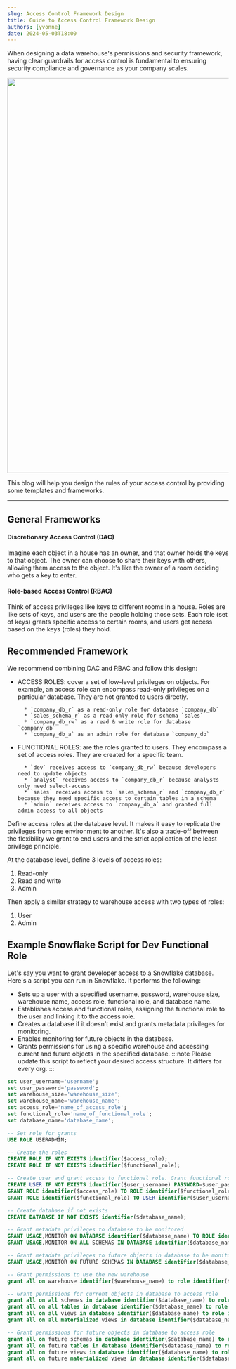 ```yaml
---
slug: Access Control Framework Design
title: Guide to Access Control Framework Design
authors: [yvonne]
date: 2024-05-03T18:00
---
```


When designing a data warehouse's permissions and security framework, having clear guardrails for access control is fundamental to ensuring security compliance and governance as your company scales. 

<div style={{ display: "flex", justifyContent: "center", padding: "0rem 0 2rem 0" }}>
    <img src={require("../blog/img/access_control.jpeg").default} width="900" />
</div>

This blog will help you design the rules of your access control by providing some templates and frameworks. 

<!-- truncate -->
----
## General Frameworks
#### Discretionary Access Control (DAC) 
Imagine each object in a house has an owner, and that owner holds the keys to that object. The owner can choose to share their keys with others, allowing them access to the object. It's like the owner of a room deciding who gets a key to enter.

#### Role-based Access Control (RBAC)
Think of access privileges like keys to different rooms in a house. Roles are like sets of keys, and users are the people holding those sets. Each role (set of keys) grants specific access to certain rooms, and users get access based on the keys (roles) they hold.


## Recommended Framework
We recommend combining DAC and RBAC and follow this design: 

- ACCESS ROLES: cover a set of low-level privileges on objects. For example, an access role can encompass read-only privileges on a particular database. They are not granted to users directly. 

        * `company_db_r` as a read-only role for database `company_db`
        * `sales_schema_r` as a read-only role for schema `sales`
        * `company_db_rw` as a read & write role for database `company_db`
        * `company_db_a` as an admin role for database `company_db`
- FUNCTIONAL ROLES: are the roles granted to users. They encompass a set of access roles. They are created for a specific team.

        * `dev` receives access to `company_db_rw` because developers need to update objects
        * `analyst` receives access to `company_db_r` because analysts only need select-access
        * `sales` receives access to `sales_schema_r` and `company_db_r` because they need specific access to certain tables in a schema
        * `admin` receives access to `company_db_a` and granted full admin access to all objects

Define access roles at the database level. It makes it easy to replicate the privileges from one environment to another. It's also a trade-off between the flexibility we grant to end users and the strict application of the least privilege principle.

At the database level, define 3 levels of access roles:
1. Read-only
2. Read and write
3. Admin

Then apply a similar strategy to warehouse access with two types of roles:
1. User
2. Admin



## Example Snowflake Script for Dev Functional Role
Let's say you want to grant developer access to a Snowflake database. Here's a script you can run in Snowflake. It performs the following: 
* Sets up a user with a specified username, password, warehouse size, warehouse name, access role, functional role, and database name.
* Establishes access and functional roles, assigning the functional role to the user and linking it to the access role.
* Creates a database if it doesn't exist and grants metadata privileges for monitoring.
* Enables monitoring for future objects in the database.
* Grants permissions for using a specific warehouse and accessing current and future objects in the specified database.
:::note
Please update this script to reflect your desired access structure. It differs for every org. 
::: 

```sql
set user_username='username';
set user_password='password';
set warehouse_size='warehouse_size';
set warehouse_name='warehouse_name';
set access_role='name_of_access_role';
set functional_role='name_of_functional_role';
set database_name='database_name';

-- Set role for grants
USE ROLE USERADMIN;

-- Create the roles
CREATE ROLE IF NOT EXISTS identifier($access_role);
CREATE ROLE IF NOT EXISTS identifier($functional_role);

-- Create user and grant access to functional role. Grant functional role access to access role.
CREATE USER IF NOT EXISTS identifier($user_username) PASSWORD=$user_password DEFAULT_ROLE=$functional_role;
GRANT ROLE identifier($access_role) TO ROLE identifier($functional_role);
GRANT ROLE identifier($functional_role) TO USER identifier($user_username);

-- Create database if not exists
CREATE DATABASE IF NOT EXISTS identifier($database_name);

-- Grant metadata privileges to database to be monitored
GRANT USAGE,MONITOR ON DATABASE identifier($database_name) TO ROLE identifier($access_role);
GRANT USAGE,MONITOR ON ALL SCHEMAS IN DATABASE identifier($database_name) TO ROLE identifier($access_role);

-- Grant metadata privileges to future objects in database to be monitored
GRANT USAGE,MONITOR ON FUTURE SCHEMAS IN DATABASE identifier($database_name) TO ROLE identifier($access_role);

-- Grant permissions to use the new warehouse
grant all on warehouse identifier($warehouse_name) to role identifier($access_role);

-- Grant permissions for current objects in database to access role
grant all on all schemas in database identifier($database_name) to role identifier($access_role);
grant all on all tables in database identifier($database_name) to role identifier($access_role);
grant all on all views in database identifier($database_name) to role identifier($access_role);
grant all on all materialized views in database identifier($database_name) to role identifier($access_role);

-- Grant permissions for future objects in database to access role
grant all on future schemas in database identifier($database_name) to role identifier($access_role);
grant all on future tables in database identifier($database_name) to role identifier($access_role);
grant all on future views in database identifier($database_name) to role identifier($access_role);
grant all on future materialized views in database identifier($database_name) to role identifier($access_role);

```
